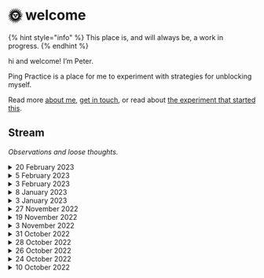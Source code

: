 # 🌞 welcome

{% hint style="info" %}
This place is, and will always be, a work in progress.
{% endhint %}

hi and welcome! I’m Peter.&#x20;

Ping Practice is a place for me to experiment with strategies for unblocking myself.&#x20;

Read more [about me](about.md), [get in touch](mailto:peter@pelberg.com), or read about [the experiment that started this](experiments/dailynotes.md).

## Stream

_Observations and loose thoughts._

<details>

<summary>20 February 2023</summary>

### Engaging

Some loose/quick/initial thoughts on space...

* I resonate with spaces where I, and the people who are present with me in it, feel safe and empowered to improvise&#x20;
  * Where "improvise" in this context means the ability to notice new information, without judgement, and make choices that they think cohere with what the people who share in the space are present to create.&#x20;
* I feel empowered to participate in a space when ([source](https://twitter.com/pingpractice/status/1577778444296929280?s=20\&t=66lYHsjFlZDKZxR8LT\_f\_g)):
  * There is a clear and shared objective for what we are trying to make (defined in the broadest of terms)
  * I trust that others will check whether they’ve understood what I’ve said in the way I intended it
  * I trust that I will have an opportunity to repair harm if/when I cause it
  * I trust that I will be seen for what I know and have experienced
  * I trust I will be listened to
  * I trust that others will assume I am acting in good faith
  * I know that we have practices/traditions in places to remember the choices we make and why
* I enjoy playing the role of someone who:
  * Creating the conditions necessary for the group to decide what they will commit to making and why&#x20;
  * Supplies the group with the clarity they need to deploy the expertise they've developed.&#x20;
    * Where "deploy" could mean things like: assessing risk, creating an artifact, determining whether a piece of new information is notable enough to be shared with the rest of the group

</details>

<details>

<summary>5 February 2023</summary>

### Making Space, Collaboratively

Some loose/quick/initial thoughts on space...

* I resonate with spaces where I, and the people who are present with me in it, feel safe and empowered to improvise&#x20;
  * Where "improvise" in this context means the ability to notice new information, without judgement, and make choices that they think cohere with what the people who share in the space are present to create.&#x20;
* I feel empowered to participate in a space when ([source](https://twitter.com/pingpractice/status/1577778444296929280?s=20\&t=66lYHsjFlZDKZxR8LT\_f\_g)):
  * There is a clear and shared objective for what we are trying to make (defined in the broadest of terms)
  * I trust that others will check whether they’ve understood what I’ve said in the way I intended it
  * I trust that I will have an opportunity to repair harm if/when I cause it
  * I trust that I will be seen for what I know and have experienced
  * I trust I will be listened to
  * I trust that others will assume I am acting in good faith
  * I know that we have practices/traditions in places to remember the choices we make and why
* I enjoy playing the role of someone who:
  * Creating the conditions necessary for the group to decide what they will commit to making and why&#x20;
  * Supplies the group with the clarity they need to deploy the expertise they've developed.&#x20;
    * Where "deploy" could mean things like: assessing risk, creating an artifact, determining whether a piece of new information is notable enough to be shared with the rest of the group

</details>

<details>

<summary>3 February 2023</summary>

### Prompts&#x20;

I value it when a space, person, etc. invites me to say aloud something for the first time.

This happened during [today's are.na walkthrough](https://www.are.na/are-na-team/02-03-23-channel-walkthroughs-ft-luiza-dale-peter-pelberg-noa-mori-njari-anderson): _I appreciate prompts that are proximate and clear enough that I can immediately pick them up/reach for them and in doing so, be moved to see something that feels new, fresh...something I might not have seen otherwise._

</details>

<details>

<summary>8 January 2023</summary>

### Reminders&#x20;

When I start the process of thinking about something I need to do (e.g. a conversation I need to lead, a decision I need to make, a set of slides I need to produce, etc.) that is not yet clearly "scoped" in my mind, I'll usually create a new section in my "scratch" file.

I'll title that section the name of the thing I'm needing to do and within it, add a few, standard sub-sections. \[i]

Lately, when thinking about doing something that I'm less practiced with, I've started adding a new section titled, "Reminders."

Within this section, I'll place things, that well, I find myself needing to be reminded of in order to "embody" the space the thinking I need to do exists within.

For example, in the moments before writing this, I was sketching out what it might look like to send an email at some  cadence that serves as _invitation_ for people _into_ the work I'm doing to refine and actualize [the app](app.md).&#x20;

Doing the above feels new for me and I found the reminders (see screenshot below) effective for inspiring me to "keep going" in moments when uncertainty tempts me to stop.

![](<.gitbook/assets/image (1) (1).png>)

\---

i. The "standard sub-sections" I add are:

* Objective
  * _"What impact is/are the actions I am trying to define an effort to accomplish? For who?"_
* Decision(s) to be made
  * If the outcome of this thinking is me making a decision: "_How can I articulate the decision(s) in a way that makes it clear what this decision will, and crucially, will NOT impact?"_
* Open Questions
  * _"What questions are emerge as I inhabit the space of this challenge/objective/etc.?_

</details>

<details>

<summary>3 January 2023</summary>

### Journaling and Self-Knowledge

The path here started with journaling. Overwhelmed with thought, I turned to writing to "move through" what I was feeling. With time, journaling equipped me with new capacity and tools to "hold" more and "let go" more easily. It also summed into a body of self-knowledge I've drawn on to make choices of all kinds that continue to shape the experiences and impact I \[attempt to] have here.

It feels good to say these words – "journaling" and "self-knowledge" – aloud again; they feel true, solid, capable of being build upon.&#x20;

I've felt far away from this language and I'm grateful for Ashley, Kyle, and Obi for bringing me back to it. I feel at home in them and I'm eager to invite more people in using them.



</details>

<details>

<summary>27 November 2022</summary>

### Questions

I like how conceiving of questions/prompts as doorways draws my attention to the responsibility that questions/prompts have for earning the trust of the person receiving them and evaluating the extent to which they'll engage with them.

This leads me to a question that's something like: _"What could cause people to feel more trusting of, and willing to engage with, a question that doesn't immediately resonate with them?"_&#x20;

That phrasing doesn't quite capture it, but it's a start.

</details>

<details>

<summary>19 November 2022</summary>

### Micro-syntax

I'm attracted to describing the personal classifiers I talked about on [3 November 2022](./#3-november-2022-1) and [31 October 2022 ](./#undefined)as a kind of "micro-syntax" or way of declaring or codifying types of thought in an explicit enough way that I "operate" on them at some later point.

### Quotations

Speaking of micro-syntax, I've developed a habit of using quotation marks (`" "` ) as a way of communicating to myself, and ideally other people, that a particular word or metaphor I'm using is a sketch, not yet something I have conviction in.

I find that doing the above helps break me out of the _"find the ideal"_ language loop I can find myself getting stuck in when trying to externalize a nascent thought.



</details>

<details>

<summary>3 November 2022</summary>

### \[Reflex]

Building on the idea of [thought types from 31 October 2022](./#undefined), I wonder if there could be meaning in experimenting with using a`[reflex`] thought type.&#x20;

Where "reflex" could be a moment when I feel, say, unseen, hurt, sad, etc.

The idea here being these reflexes are likely related by a perceived unmet need, value, etc.

_Aside: I feel inclined to create a page titled something like "Thoughts." I'm imagining I'd use this page initially for: A) defining "thought types" and B) defining what I mean when I say "thought" considering how central that concept is to this practice._

</details>

<details>

<summary>31 October 2022</summary>

### Thought types

I have gotten into a habit of prefixing some things I say to myself (and other people in certain contexts) with a term bounded by square brackets. So, things like:`[question]`, `[prompt]`, `[idea]`, `[ask]` etc.



<img src=".gitbook/assets/Screen Shot 2022-10-31 at 9.38.26 PM.png" alt="" data-size="original">

<img src=".gitbook/assets/Screen Shot 2022-10-31 at 9.36.59 PM.png" alt="" data-size="original">

<img src=".gitbook/assets/Screen Shot 2022-10-31 at 10.02.56 PM.png" alt="" data-size="original">

And I'd like to draw a quick sketch for why I think this might be the case:

1. **Stability/Durability.** Questions, prompts, ideas, etc. are relatively stable and distinct concepts/categories of thoughts in my mind. Experience has demonstrated to me that my current and future selves are likely to have a shared understanding for what does and does not qualify as a question, prompt, idea, etc. \
   \
   In this way, using a tag as stable as \[`question]` makes it possible for me to easily assemble a set of related thoughts across time. This helps make answering big, and generative, questions like _"What have I been wondering about over the past few weeks?"_ or _"What might I write about it? Why don't I see what `[writing ideas]` I've thought about in the past couple of weeks"_ pretty easy to ask and answer.
2. **Applicability.** Questions, prompts, and ideas, have clear use cases in my life. In this way, being able to more easily locate them across the various tools where I accrue them creates a great deal of possibility for me.
3. **Legibility.**  Just like the presence of a question mark (`?`) makes it clear to people what a thought is seeking, prefixing a thought with bracketed thought type - I think – makes it easier for people to understand what it is a particular thought is trying to say to them.

For context, I felt compelled to write all of this after noticing myself using the `[prompt]` construct in a new context: within a "Book Note" for _Thought As A System_. \
\
I think I considered this notable because seeing myself using this pattern in a new context without thinking about led me to think something like, "Huh, this pattern seems become useful enough to be something I'm "bringing with me" wherever I "go."

<img src=".gitbook/assets/prompt roam.jpg" alt="" data-size="original">



_Aside: I'm reluctant to categorize the above as "tags" per se, but I think that's just because I have negative associations with a particular implementation of tags which I appreciate to be a far more open-ended concept. Maybe it would be worthwhile to talk about tags some more  and why I think the implementations I've seen have done little to guide me to use them in ways that make it easier for my future selves to find what they are looking for later. Think: topical and the moments tools often present people with the opportunities to apply them._

</details>

<details>

<summary>28 October 2022</summary>

### Directing pings

I think it would be neat if the tool could support me sending pings (_see below)_ to the tools I'd like to act on them within.&#x20;

<img src=".gitbook/assets/Screen Shot 2022-10-28 at 6.51.01 PM.png" alt="" data-size="original">

The above leads me to wonder whether there's something to this idea of being able to create some kind of "meta" area around the workspaces I frequent.&#x20;

_Thinking: these activity spaces would become more generative and richer, and the ideas within them would become stronger, if I could more easily draw on relevant thoughts/ideas while I'm working within them. I also wonder whether having the ability to "send" pings to these spaces without having to visit them would help me advance ideas more quickly because I will have better recall of the range of tools available to me at any given time._

### Fun

Wow. This place feels great to be in...I'm having fun ^ \_ ^ Thank you for the metaphor, Laurel!

</details>

<details>

<summary>26 October 2022</summary>

### "Stream" Purpose

I think I'm going to constrain this stream to thoughts related to thoughts related to working with information.&#x20;

The above had been pretty much implicit in my mind, but sometimes I find it helpful to explicitly say or write out things out to reinforce them.

</details>

<details>

<summary>24 October 2022</summary>

### "Where should I put this?"

In the moment just before arriving here, I was feeling excited as I thought about all of the things I wanted to talked about from today.

Now, I'm here. I'm not writing in DailyNotes, I'm not writing in Twitter, I'm not in Messages, and I'm not drafting an email. I could see each of the topics I was wanting to write about being a fit for these different places, but I couldn't see a single place where they'd all fit.

That little question – _"Where should I put this?"_ – was enough to interrupt the flow I felt. I think that's all what I'm wanting to name for now: the blocking force of this choice and the ease with which it can resurface.

### Synthesizing&#x20;

I think writing out loose thoughts has helped me to become more effective at spontaneously synthesizing what I'm thinking in feeling in conversations, meetings, etc.

In this way, I think I'm starting to feel more confident in my ability to improvise.

</details>

<details>

<summary>10 October 2022</summary>

### Ping Practice Flow&#x20;

Sketches of what information I imagine Ping Practice to hold and how it will flow within the site.\
&#x20;![](.gitbook/assets/PingPractice2.png)![](.gitbook/assets/Ping-Practice.png)



</details>
